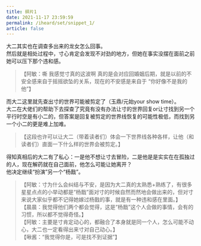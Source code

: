 ```yaml
---
title: 碎片1
date: 2021-11-17 23:59:59
permalink: /iheard/set/snippet_1/
article: false
---
```


大二其实也在调查多出来的龙女怎么回事。  
然后就是相处过程中，寸心肯定会发现不对劲的地方，但她在事实没摆在面前之前她可以压下那个违和感。
> 【阿敏：嘶 我感觉寸真的这波啊 真的是会对应回婚姻后期，就是以前的不安全感来自于摇摇欲坠的关系，现在的不安感是来自于 “你好像不是我的他”】

而大二这里就先查出寸的世界可能被剪定了（玉鼎/元始your show time）。  
大二在大佬们的帮助下去探查了究竟有没有办法让寸的世界回复or让寸找到另一个平行时空是有小二的，但答案是回复被剪定的世界线恢复的可能性极低，而找到另一个小二的更是难上加难。
> 【这段也许可以让大二（带着读者们）体会一下世界线各种各样，让他（和读者们）直面一下什么样的世界会被剪定。】

得知真相后的大二有了私心：一是他不想让寸去冒险，二是他是是实实在在孤独过的人，现在解药就在自己面前，他怎么可能让她离开？  
他决定继续“扮演”另一个“杨戬”。
> 【阿敏：寸为什么会纠结与不安，是因为大二真的太熟悉+熟练了，有很多星星点点的小举动都是“杨戬”面对寸的时候自然而然地会做出来的，但对寸来说大家似乎都不记得她嫁过杨戬的事，就是有一种违和感在里面。】  
> 【晨晨：我觉得他们两个都会觉得，这是“杨戬”这个人会做的事情，会有的习惯，所以都不觉得奇怪。】  
> 【阿敏：主要是寸肯定动心的，都融合了本身就是同一个人，怎么可能不动心，大二也一定看得出来寸对自己动心。】  
> 【啾酱：“我觉得你是，可是找不到证据”】
